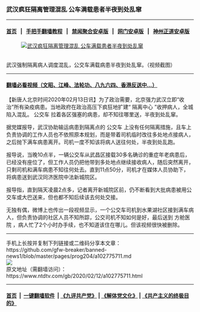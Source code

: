 ### 武汉疯狂隔离管理混乱 公车满载患者半夜到处乱窜
------------------------

#### [首页](https://github.com/gfw-breaker/banned-news1/blob/master/README.md) &nbsp;&nbsp;|&nbsp;&nbsp; [手把手翻墙教程](https://github.com/gfw-breaker/guides/wiki) &nbsp;&nbsp;|&nbsp;&nbsp; [禁闻聚合安卓版](https://github.com/gfw-breaker/bn-android) &nbsp;&nbsp;|&nbsp;&nbsp; [网门安卓版](https://github.com/oGate2/oGate) &nbsp;&nbsp;|&nbsp;&nbsp; [神州正道安卓版](https://github.com/SzzdOgate/update) 



<div><div class="featured_image">
 <a href="https://i.ntdtv.com/assets/uploads/2020/02/34ac89713e8c2092e458f67cc66e4b52.jpg" target="_blank">
  <figure>
   <img alt="武汉疯狂隔离管理混乱 公车满载患者半夜到处乱窜" src="https://i.ntdtv.com/assets/uploads/2020/02/34ac89713e8c2092e458f67cc66e4b52.jpg"/>
  </figure><br/>
 </a>
 <span class="caption">
  武汉强制隔离病人调度混乱，公交车满载病患半夜到处乱窜。（视频截图）
 </span>
</div>
</div><hr/>

#### [翻墙必看视频（文昭、江峰、法轮功、八九六四、香港反送中...）](http://167.172.214.107/home.html)

<div><div class="post_content" itemprop="articleBody">
 <p>
  【新唐人北京时间2020年02月13日讯】为了政治需要，北京强力武汉立即“收治”所有染疫病患。当地政府在政治高压下疯狂地扩建“
  <ok href="https://www.ntdtv.com/gb/隔离中心.htm">
   隔离中心
  </ok>
  ”收押病人，全城陷入混乱。
  <ok href="https://www.ntdtv.com/gb/公交车.htm">
   公交车
  </ok>
  拉着各区强塞的病患，却不知往哪里送，半夜到处乱窜。
 </p>
 <p>
  据党媒报导，武汉协助输运病患到隔离点的
  <ok href="https://www.ntdtv.com/gb/公交车.htm">
   公交车
  </ok>
  上没有任何隔离措施，且车上负责协调的工作人员也不依照原本规划，而是带着司机临时改往多处地点接病人，之后抛下满车病患离开。司机一度不知该将病人送往何处，半夜到处乱跑。
 </p>
 <p>
  报导说，当晚10点半，一辆公交车从武昌区接载30多名确诊的重症年老病患后，已经没有座位了，但工作人员仍把他带到多处地点继续接收病人，随后突然离开，只剩司机和满车病患不知往何处去。直到11点50分，司机才在媒体人员协助下，将病患送到武汉同济医院中法新城院区。
 </p>
 <p>
  报导指，直到隔天凌晨2点多，记者离开新城院区前，仍不断看到大批病患被用公交车或大巴送来，但也都不知后续该去何处交接。
 </p>
 <p>
  无独有偶，微博上也传出一段视频显示，一个公交车司机到水果湖社区接到满车病人，但负责协调的社区人员不知所踪，公交司机不知如何是好，最后送到
  <ok href="https://www.ntdtv.com/gb/方舱医院.htm">
   方舱医院
  </ok>
  ，病人忙了2个小时办手续，也不知道该住在哪儿。但该视频很快被删除。
 </p>
</div></div>
<hr/>
手机上长按并复制下列链接或二维码分享本文章：<br/>
https://github.com/gfw-breaker/banned-news1/blob/master/pages/prog204/a102775711.md <br/>
<a href='https://github.com/gfw-breaker/banned-news1/blob/master/pages/prog204/a102775711.md'><img src='https://github.com/gfw-breaker/banned-news1/blob/master/pages/prog204/a102775711.md.png'/></a> <br/>
原文地址（需翻墙访问）：https://www.ntdtv.com/gb/2020/02/12/a102775711.html


------------------------
#### [首页](https://github.com/gfw-breaker/banned-news1/blob/master/README.md) &nbsp;|&nbsp; [一键翻墙软件](https://github.com/gfw-breaker/nogfw/blob/master/README.md) &nbsp;| [《九评共产党》](https://github.com/gfw-breaker/9ping.md/blob/master/README.md#九评之一评共产党是什么) | [《解体党文化》](https://github.com/gfw-breaker/jtdwh.md/blob/master/README.md) | [《共产主义的终极目的》](https://github.com/gfw-breaker/gczydzjmd.md/blob/master/README.md)


<img src='http://gfw-breaker.win/banned-news/pages/prog204/a102775711.md' width='0px' height='0px'/>
